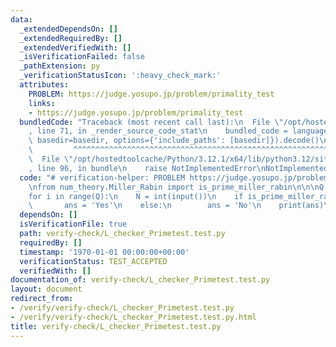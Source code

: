 ```yaml
---
data:
  _extendedDependsOn: []
  _extendedRequiredBy: []
  _extendedVerifiedWith: []
  _isVerificationFailed: false
  _pathExtension: py
  _verificationStatusIcon: ':heavy_check_mark:'
  attributes:
    PROBLEM: https://judge.yosupo.jp/problem/primality_test
    links:
    - https://judge.yosupo.jp/problem/primality_test
  bundledCode: "Traceback (most recent call last):\n  File \"/opt/hostedtoolcache/Python/3.12.1/x64/lib/python3.12/site-packages/onlinejudge_verify/documentation/build.py\"\
    , line 71, in _render_source_code_stat\n    bundled_code = language.bundle(stat.path,\
    \ basedir=basedir, options={'include_paths': [basedir]}).decode()\n          \
    \         ^^^^^^^^^^^^^^^^^^^^^^^^^^^^^^^^^^^^^^^^^^^^^^^^^^^^^^^^^^^^^^^^^^^^^^^^^^^^^^^^^\n\
    \  File \"/opt/hostedtoolcache/Python/3.12.1/x64/lib/python3.12/site-packages/onlinejudge_verify/languages/python.py\"\
    , line 96, in bundle\n    raise NotImplementedError\nNotImplementedError\n"
  code: "# verification-helper: PROBLEM https://judge.yosupo.jp/problem/primality_test\n\
    \nfrom num_theory.Miller_Rabin import is_prime_miller_rabin\n\n\nQ = int(input())\n\
    for i in range(Q):\n    N = int(input())\n    if is_prime_miller_rabin(N):\n \
    \       ans = 'Yes'\n    else:\n        ans = 'No'\n    print(ans)\n"
  dependsOn: []
  isVerificationFile: true
  path: verify-check/L_checker_Primetest.test.py
  requiredBy: []
  timestamp: '1970-01-01 00:00:00+00:00'
  verificationStatus: TEST_ACCEPTED
  verifiedWith: []
documentation_of: verify-check/L_checker_Primetest.test.py
layout: document
redirect_from:
- /verify/verify-check/L_checker_Primetest.test.py
- /verify/verify-check/L_checker_Primetest.test.py.html
title: verify-check/L_checker_Primetest.test.py
---
```

